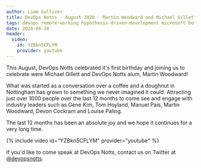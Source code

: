 ```yaml
---
author: Liam Gulliver
title: DevOps Notts - August 2020 - Martin Woodward and Michael Gillett
tags: devops remote-working hypothesis-driven-development microsoft betway launchdarkly
date: 2020-08-30
header:
  video:
    id: YZBkn5CFLYM
    provider: youtube
---
```


This August, DevOps Notts celebrated it's first birthday and joining us to celebrate were Michael Gillett and DevOps Notts alum, Martin Woodward!

What was started as a conversation over a coffee and a doughnut in Nottingham has grown to something we never imagined it could. Attracting just over 1000 people over the last 12 months to come see and engage with industry leaders such as Gene Kim, Tom Hoyland, Manuel Pais, Martin Woodward, Devon Cockram and Louise Paling.

The last 12 months has been an absolute joy and we hope it continues for a very long time.

{% include video id="YZBkn5CFLYM" provider="youtube" %}

If you'd like to come speak at DevOps Notts, contact us on Twitter at [@devopsnotts](https://twitter.com/devopsnotts).